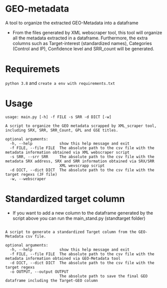 # GEO-metadata
A tool to organize the extracted GEO-Metadata into a dataframe

- From the files generated by XML webscraper tool, this tool will organize all the metadata extracted in a dataframe. Furthermore, the extra columns such as Target-interest (standardized names), Categories (Control and IP), Confidence level and SRR_count will be generated.

# Requiremets

```python 3.8``` and ```create a env with requirements.txt```

# Usage

```
usage: main.py [-h] -f FILE -s SRR -d DICT [-w]

A script to organize the GEO metadata scrapped by XML_scraper tool, including SRX, SRR, SRR_Count, GPL and GSE titles.

optional arguments:
  -h, --help            show this help message and exit
  -f FILE, --file FILE  The absolute path to the csv file with the metadata information obtained via XML webscraper script
  -s SRR, --srr SRR     The absolute path to the csv file with the metadata SRX address, SRX and SRR information obtained via SRX/SRR
                        XML wevscrapp script
  -d DICT, --dict DICT  The absolute path to the csv file with the target regexs (JF file)
  -w, --webscraper
  ```

# Standardized target column

- If you want to add a new column to the dataframe generated by the script above you can run the main_stand.py (standtarget folder)

```usage: main_stand.py [-h] -f FILE -d DICT -o OUTPUT

A script to generate a standardized Target column from the GEO-Metadata csv file.

optional arguments:
  -h, --help            show this help message and exit
  -f FILE, --file FILE  The absolute path to the csv file with the metadata information obtained via GEO-Metadata tool
  -d DICT, --dict DICT  The absolute path to the csv file with the target regexs
  -o OUTPUT, --output OUTPUT
                        The absolute path to save the final GEO dataframe including the Target-GEO column
```

